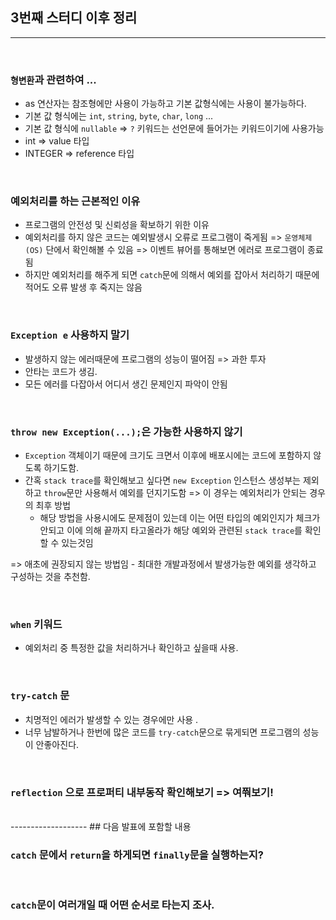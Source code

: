 ## 3번째 스터디 이후 정리
----------------

<br />

### `형변환`과 관련하여 ...
- as 연산자는 참조형에만 사용이 가능하고 기본 값형식에는 사용이 불가능하다. 
- 기본 값 형식에는 `int`, `string`, `byte`, `char`, `long` ...
- 기본 값 형식에 `nullable` => `?` 키워드는 선언문에 들어가는 키워드이기에 사용가능
- int => value 타입 
- INTEGER => reference 타입

<br />

### 예외처리를 하는 근본적인 이유
- 프로그램의 안전성 및 신뢰성을 확보하기 위한 이유 
- 예외처리를 하지 않은 코드는 예외발생시 오류로 프로그램이 죽게됨 => `운영체제(OS)` 단에서 확인해볼 수 있음 => 이벤트 뷰어를 통해보면 에러로 프로그램이 종료됨
- 하지만 예외처리를 해주게 되면 `catch`문에 의해서 예외를 잡아서 처리하기 때문에 적어도 오류 발생 후 죽지는 않음

<br />

### `Exception e` 사용하지 말기
- 발생하지 않는 에러때문에 프로그램의 성능이 떨어짐 => 과한 투자
- 안타는 코드가 생김.
- 모든 에러를 다잡아서 어디서 생긴 문제인지 파악이 안됨

<br />

### `throw new Exception(...);`은 가능한 사용하지 않기
- `Exception` 객체이기 때문에 크기도 크면서 이후에 배포시에는 코드에 포함하지 않도록 하기도함. 
- 간혹 `stack trace`를 확인해보고 싶다면 `new Exception` 인스턴스 생성부는 제외하고 `throw`문만 사용해서 예외를 던지기도함 => 이 경우는 예외처리가 안되는 경우의 최후 방법 
  - 해당 방법을 사용시에도 문제점이 있는데 이는 어떤 타입의 예외인지가 체크가 안되고 이에 의해 끝까지 타고올라가 해당 예외와 관련된 `stack trace`를 확인할 수 있는것임 

=> 애초에 권장되지 않는 방법임 - 최대한 개발과정에서 발생가능한 예외를 생각하고 구성하는 것을 추천함.

<br />

### `when` 키워드 
- 예외처리 중 특정한 값을 처리하거나 확인하고 싶을때 사용. 

<br />

### `try-catch` 문 
- 치명적인 에러가 발생할 수 있는 경우에만 사용 .
- 너무 남발하거나 한번에 많은 코드를 `try-catch`문으로 묶게되면 프로그램의 성능이 안좋아진다.

<br />

### `reflection` 으로 프로퍼티 내부동작 확인해보기 => 여쭤보기! 

<br />
-------------------
## 다음 발표에 포함할 내용

<br />

### `catch` 문에서 `return`을 하게되면 `finally`문을 실행하는지?

<br />

### `catch`문이 여러개일 때 어떤 순서로 타는지 조사.

